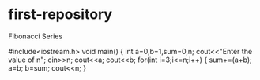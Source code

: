 # first-repository
Fibonacci Series

#include<iostream.h>
void main()
{
    int a=0,b=1,sum=0,n;
    cout<<"Enter the value of n";
    cin>>n;
    cout<<a;
    cout<<b;
    for(int i=3;i<=n;i++)
    {
      sum+=(a+b);
      a=b;
      b=sum;
      cout<<n;
      }

